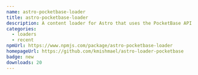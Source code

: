 ```yaml
---
name: astro-pocketbase-loader
title: astro-pocketbase-loader
description: A content loader for Astro that uses the PocketBase API
categories:
  - loaders
  - recent
npmUrl: https://www.npmjs.com/package/astro-pocketbase-loader
homepageUrl: https://github.com/kmishmael/astro-loader-pocketbase
badge: new
downloads: 20
---
```

